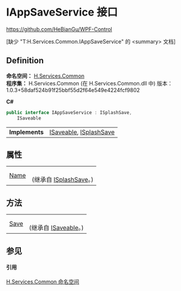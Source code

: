 # IAppSaveService 接口
https://github.com/HeBianGu/WPF-Control

\[缺少 "T:H.Services.Common.IAppSaveService" 的 &lt;summary&gt; 文档\]



## Definition
**命名空间：** <a href="b9cdd84f-6623-a51a-f53b-465103ced202">H.Services.Common</a>  
**程序集：** H.Services.Common (在 H.Services.Common.dll 中) 版本：1.0.3+58daf524b91f25bbf55d2f64e549e4224fcf9802

**C#**
``` C#
public interface IAppSaveService : ISplashSave, 
	ISaveable
```

<table><tr><td><strong>Implements</strong></td><td><a href="693534bf-0b52-210b-6c8e-1ba27700d3d4">ISaveable</a>, <a href="c2eeb61b-6829-d205-6d17-ff858bc3fbeb">ISplashSave</a></td></tr>
</table>



## 属性
<table>
<tr>
<td><a href="aa45710a-daa0-3eca-a69c-915e3604b0de">Name</a></td>
<td><br />(继承自 <a href="c2eeb61b-6829-d205-6d17-ff858bc3fbeb">ISplashSave</a>。)</td></tr>
</table>

## 方法
<table>
<tr>
<td><a href="118af69d-a07b-fb09-436c-8eedb04d9f42">Save</a></td>
<td><br />(继承自 <a href="693534bf-0b52-210b-6c8e-1ba27700d3d4">ISaveable</a>。)</td></tr>
</table>

## 参见


#### 引用
<a href="b9cdd84f-6623-a51a-f53b-465103ced202">H.Services.Common 命名空间</a>  
